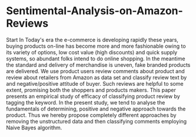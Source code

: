 # Sentimental-Analysis-on-Amazon-Reviews
Start In Today's era the e-commerce is developing rapidly these years, buying products on-line has become more and more fashionable owing to its variety of options, low cost value (high discounts) and quick supply systems, so abundant folks intend to do online shopping. In the meantime the standard and delivery of merchandise is uneven, fake branded products are delivered. We use product users review comments about product and review about retailers from Amazon as data set and classify review text by and negative/positive attitude of buyer. Such reviews are helpful to some extent, promising both the shoppers and products makers. This paper presents an empirical study of efficacy of classifying product review by tagging the keyword. In the present study, we tend to analyse the fundamentals of determining, positive and negative approach towards the product. Thus we hereby propose completely different approaches by removing the unstructured data and then classifying comments employing Naive Bayes algorithm.
